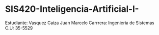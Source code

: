 # SIS420-Inteligencia-Artificial-I-
Estudiante: Vasquez Caiza Juan Marcelo
Carrrera: Ingenieria de Sistemas
C.U: 35-5529
